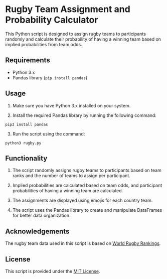 # Rugby Team Assignment and Probability Calculator

This Python script is designed to assign rugby teams to participants randomly and calculate their probability of having a winning team based on implied probabilities from team odds.

## Requirements

- Python 3.x
- Pandas library (`pip install pandas`)

## Usage

1. Make sure you have Python 3.x installed on your system.

2. Install the required Pandas library by running the following command:

```pip3 install pandas```

3. Run the script using the command:

```python3 rugby.py```

## Functionality

1. The script randomly assigns rugby teams to participants based on team ranks and the number of teams to assign per participant.

2. Implied probabilities are calculated based on team odds, and participant probabilities of having a winning team are calculated.

3. The assignments are displayed using emojis for each country team.

4. The script uses the Pandas library to create and manipulate DataFrames for better data organization.

## Acknowledgements

The rugby team data used in this script is based on [World Rugby Rankings](https://www.world.rugby/tournaments/rankings/mru).

## License

This script is provided under the [MIT License](LICENSE).
